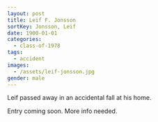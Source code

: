 ```yaml
---
layout: post
title: Leif F. Jonsson
sortKey: Jonsson, Leif
date: 1900-01-01
categories:
  - class-of-1978
tags:
  - accident
images:
  - /assets/leif-jonsson.jpg
gender: male
---
```

Leif passed away in an accidental fall at his home. 

Entry coming soon. More info needed.